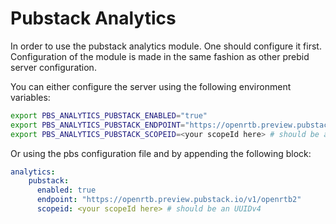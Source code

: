 # Pubstack Analytics

In order to use the pubstack analytics module. One should configure it first.
Configuration of the module is made in the same fashion as other prebid server configuration.

You can either configure the server using the following environment variables:

```bash
export PBS_ANALYTICS_PUBSTACK_ENABLED="true"
export PBS_ANALYTICS_PUBSTACK_ENDPOINT="https://openrtb.preview.pubstack.io/v1/openrtb2"
export PBS_ANALYTICS_PUBSTACK_SCOPEID=<your scopeId here> # should be an UUIDv4
```

Or using the pbs configuration file and by appending the following block:

```yaml
analytics:
    pubstack:
      enabled: true
      endpoint: "https://openrtb.preview.pubstack.io/v1/openrtb2"
      scopeid: <your scopeId here> # should be an UUIDv4
```